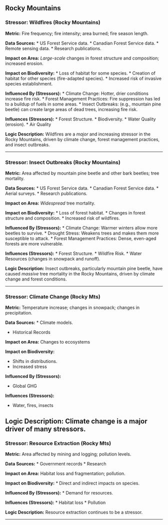 ## Rocky Mountains

### Stressor: Wildfires (Rocky Mountains)

**Metric:** Fire frequency; fire intensity; area burned; fire season length.

**Data Sources:**
    *   US Forest Service data.
    *   Canadian Forest Service data.
    *   Remote sensing data.
    *   Research publications.

**Impact on Area:** *Large-scale* changes in forest structure and composition; increased erosion.

**Impact on Biodiversity:**
    *   Loss of habitat for some species.
    *   Creation of habitat for other species (fire-adapted species).
    *   Increased risk of invasive species establishment.

**Influenced By (Stressors):**
    *   Climate Change: Hotter, drier conditions increase fire risk.
    *   Forest Management Practices: Fire suppression has led to a buildup of fuels in some areas.
    *   Insect Outbreaks: (e.g., mountain pine beetle) can create large areas of dead trees, increasing fire risk.

**Influences (Stressors):**
    *   Forest Structure.
    *   Biodiversity.
    *   Water Quality (erosion).
    *   Air Quality

**Logic Description:** Wildfires are a *major* and increasing stressor in the Rocky Mountains, driven by climate change, forest management practices, and insect outbreaks.

---

### Stressor: Insect Outbreaks (Rocky Mountains)

**Metric:** Area affected by mountain pine beetle and other bark beetles; tree mortality.

**Data Sources:**
    *   US Forest Service data.
    *   Canadian Forest Service data.
    *   Aerial surveys.
    *   Research publications.

**Impact on Area:** *Widespread* tree mortality.

**Impact on Biodiversity:**
    *   Loss of forest habitat.
    *   Changes in forest structure and composition.
    *   Increased risk of wildfires.

**Influenced By (Stressors):**
    *   Climate Change: Warmer winters allow more beetles to survive.
    *   Drought Stress: Weakens trees and makes them more susceptible to attack.
    *   Forest Management Practices: Dense, even-aged forests are more vulnerable.

**Influences (Stressors):**
    *   Forest Structure.
    *   Wildfire Risk.
    *   Water Resources (changes in snowpack and runoff).

**Logic Description:** Insect outbreaks, particularly mountain pine beetle, have caused *massive* tree mortality in the Rocky Mountains, driven by climate change and forest conditions.

---
### Stressor: Climate Change (Rocky Mts)

**Metric:** Temperature increase; changes in snowpack; changes in precipitation.

**Data Sources:**
     * Climate models.
 * Historical Records

**Impact on Area:** Changes to ecosystems

**Impact on Biodiversity:**
 * Shifts in distributions.
 * Increased stress

**Influenced By (Stressors):**
  * Global GHG

**Influences (Stressors):**
  * Water, fires, insects

**Logic Description:** Climate change is a major driver of many stressors.
---

### Stressor: Resource Extraction (Rocky Mts)
**Metric:** Area affected by mining and logging; pollution levels.

**Data Sources:**
     * Government records
     * Research

**Impact on Area:** Habitat loss and fragmentation; pollution.

**Impact on Biodiversity:**
     * Direct and indirect impacts on species.

**Influenced By (Stressors):**
      * Demand for resources.

**Influences (Stressors):**
      * Habitat loss
      * Pollution

**Logic Description:** Resource extraction continues to be a stressor.

---